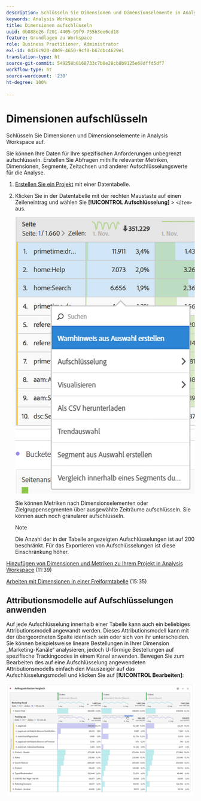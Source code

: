 ```yaml
---
description: Schlüsseln Sie Dimensionen und Dimensionselemente in Analysis Workspace auf.
keywords: Analysis Workspace
title: Dimensionen aufschlüsseln
uuid: 0b888e26-f201-4405-99f9-755b3ee6cd18
feature: Grundlagen zu Workspace
role: Business Practitioner, Administrator
exl-id: 0d26c920-d0d9-4650-9cf0-b67dbc4629e1
translation-type: ht
source-git-commit: 549258b0168733c7b0e28cb8b9125e68dffd5df7
workflow-type: ht
source-wordcount: '230'
ht-degree: 100%

---
```


# Dimensionen aufschlüsseln

Schlüsseln Sie Dimensionen und Dimensionselemente in Analysis Workspace auf.

Sie können Ihre Daten für Ihre spezifischen Anforderungen unbegrenzt aufschlüsseln. Erstellen Sie Abfragen mithilfe relevanter Metriken, Dimensionen, Segmente, Zeitachsen und anderer Aufschlüsselungswerte für die Analyse.

1. [Erstellen Sie ein Projekt](/help/analyze/analysis-workspace/home.md) mit einer Datentabelle.
1. Klicken Sie in der Datentabelle mit der rechten Maustaste auf einen Zeileneintrag und wählen Sie **[!UICONTROL Aufschlüsselung]** > *`<item>`* aus.

   ![Ergebnis des Schritts](assets/fa_data_table_actions.png)

   Sie können Metriken nach Dimensionselementen oder Zielgruppensegmenten über ausgewählte Zeiträume aufschlüsseln. Sie können auch noch granularer aufschlüsseln.

   >[!NOTE]
   >
   >Die Anzahl der in der Tabelle angezeigten Aufschlüsselungen ist auf 200 beschränkt. Für das Exportieren von Aufschlüsselungen ist diese Einschränkung höher.

[Hinzufügen von Dimensionen und Metriken zu Ihrem Projekt in Analysis Workspace](https://docs.adobe.com/content/help/en/analytics-learn/tutorials/analysis-workspace/metrics/adding-dimensions-and-metrics-to-your-project-in-analysis-workspace.html) (11:39)

[Arbeiten mit Dimensionen in einer Freiformtabelle](https://docs.adobe.com/content/help/de-DE/analytics-learn/tutorials/analysis-workspace/building-freeform-tables/working-with-dimensions-in-a-freeform-table.html) (15:35)

## Attributionsmodelle auf Aufschlüsselungen anwenden

Auf jede Aufschlüsselung innerhalb einer Tabelle kann auch ein beliebiges Attributionsmodell angewandt werden. Dieses Attributionsmodell kann mit der übergeordneten Spalte identisch sein oder sich von ihr unterscheiden. Sie können beispielsweise lineare Bestellungen in Ihrer Dimension „Marketing-Kanäle“ analysieren, jedoch U-förmige Bestellungen auf spezifische Trackingcodes in einem Kanal anwenden. Bewegen Sie zum Bearbeiten des auf eine Aufschlüsselung angewendeten Attributionsmodells einfach den Mauszeiger auf das Aufschlüsselungsmodell und klicken Sie auf **[!UICONTROL Bearbeiten]**:

![Aufschlüsselungseinstellungen](assets/breakdown_settings.png)
